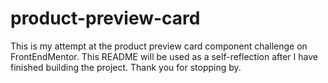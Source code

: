 # product-preview-card
This is my attempt at the product preview card component challenge on FrontEndMentor. This README will be used
as a self-reflection after I have finished building the project. Thank you for stopping by.
